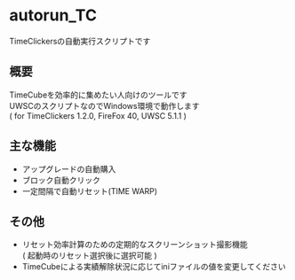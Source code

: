 # autorun_TC
TimeClickersの自動実行スクリプトです

## 概要
TimeCubeを効率的に集めたい人向けのツールです  
UWSCのスクリプトなのでWindows環境で動作します  
( for TimeClickers 1.2.0, FireFox 40, UWSC 5.1.1 )

## 主な機能
* アップグレードの自動購入
* ブロック自動クリック
* 一定間隔で自動リセット(TIME WARP)

## その他
* リセット効率計算のための定期的なスクリーンショット撮影機能  
( 起動時のリセット選択後に選択可能 )
* TimeCubeによる実績解除状況に応じてiniファイルの値を変更してください
